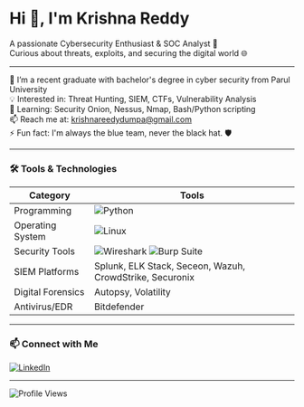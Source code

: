 # Hi 👋, I'm Krishna Reddy

A passionate Cybersecurity Enthusiast & SOC Analyst 🚨  
Curious about threats, exploits, and securing the digital world 🌐  

---

🏫 I’m a recent graduate with bachelor's degree in cyber security from Parul University  
💡 Interested in: Threat Hunting, SIEM, CTFs, Vulnerability Analysis  
🔭 Learning: Security Onion, Nessus, Nmap, Bash/Python scripting  
📫 Reach me at: krishnareedydumpa@gmail.com  
⚡ Fun fact: I'm always the blue team, never the black hat. 🛡️

---

### 🛠️ Tools & Technologies

| Category        | Tools |
|----------------|-------|
| Programming    | ![Python](https://img.shields.io/badge/-Python-3776AB?style=flat&logo=python&logoColor=white) |
| Operating System | ![Linux](https://img.shields.io/badge/-Linux-FCC624?style=flat&logo=linux&logoColor=black) | [Windows](https://img.shields.io/badge/-Windows-0078D6?style=flat&logo=windows&logoColor=white) |
| Security Tools | ![Wireshark](https://img.shields.io/badge/-Wireshark-1679A7?style=flat&logo=wireshark&logoColor=white) ![Burp Suite](https://img.shields.io/badge/-Burp%20Suite-orange?style=flat&logoColor=white) |
| SIEM Platforms | Splunk, ELK Stack, Seceon, Wazuh, CrowdStrike, Securonix |
| Digital Forensics | Autopsy, Volatility |
| Antivirus/EDR | Bitdefender |

---

### 📫 Connect with Me

[![LinkedIn](https://img.shields.io/badge/-LinkedIn-blue?style=flat&logo=linkedin)](https://www.linkedin.com/in/your-profile)  

---

![Profile Views](https://komarev.com/ghpvc/?username=krishnareddy&color=blue)
